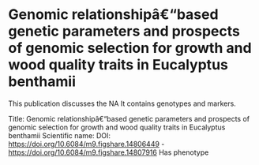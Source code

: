 # Genomic relationshipâ€“based genetic parameters and prospects of genomic selection for growth and wood quality traits in Eucalyptus benthamii

This publication discusses the NA
It contains  genotypes and  markers.

Title: Genomic relationshipâ€“based genetic parameters and prospects of genomic selection for growth and wood quality traits in Eucalyptus benthamii
Scientific name: 
DOI: https://doi.org/10.6084/m9.figshare.14806449 - https://doi.org/10.6084/m9.figshare.14807916
Has phenotype 

